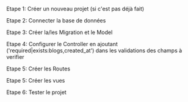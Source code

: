 
Etape 1: Créer un nouveau projet (si c'est pas déjà fait)

Etape 2: Connecter la base de données 

Etape 3: Créer la/les Migration et le Model

Etape 4: Configurer le Controller en ajoutant ('required|exists:blogs,created_at') dans les validations des champs à verifier

Etape 5: Créer les Routes

Etape 5: Créer les vues

Etape 6: Tester le projet
